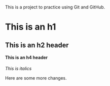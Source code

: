 This is a project to practice using Git and GitHub.

# This is an h1 #
## This is an h2 header ##
#### This is an h4 header ####
*This is italics*

Here are some more changes.